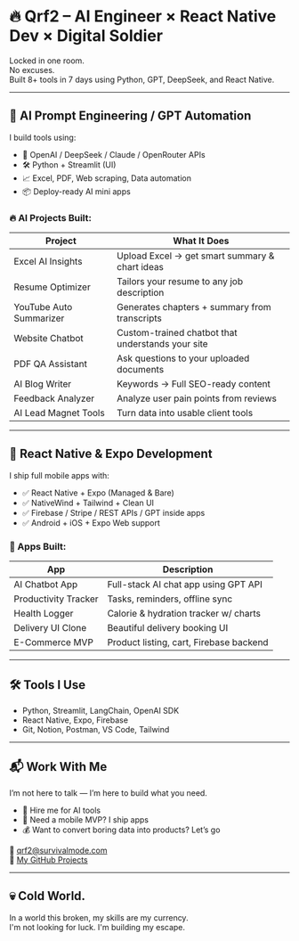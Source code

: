 # 🔥 Qrf2 – AI Engineer × React Native Dev × Digital Soldier

Locked in one room.  
No excuses.  
Built 8+ tools in 7 days using Python, GPT, DeepSeek, and React Native.  

---

## 🤖 AI Prompt Engineering / GPT Automation
I build tools using:
- 🧠 OpenAI / DeepSeek / Claude / OpenRouter APIs
- 🛠️ Python + Streamlit (UI)
- 📈 Excel, PDF, Web scraping, Data automation
- 📦 Deploy-ready AI mini apps

### 🔥 AI Projects Built:
| Project | What It Does |
|--------|---------------|
| Excel AI Insights | Upload Excel → get smart summary & chart ideas |
| Resume Optimizer | Tailors your resume to any job description |
| YouTube Auto Summarizer | Generates chapters + summary from transcripts |
| Website Chatbot | Custom-trained chatbot that understands your site |
| PDF QA Assistant | Ask questions to your uploaded documents |
| AI Blog Writer | Keywords → Full SEO-ready content |
| Feedback Analyzer | Analyze user pain points from reviews |
| AI Lead Magnet Tools | Turn data into usable client tools |

---

## 📱 React Native & Expo Development
I ship full mobile apps with:
- ✅ React Native + Expo (Managed & Bare)
- ✅ NativeWind + Tailwind + Clean UI
- ✅ Firebase / Stripe / REST APIs / GPT inside apps
- ✅ Android + iOS + Expo Web support

### 📲 Apps Built:
| App | Description |
|-----|-------------|
| AI Chatbot App | Full-stack AI chat app using GPT API |
| Productivity Tracker | Tasks, reminders, offline sync |
| Health Logger | Calorie & hydration tracker w/ charts |
| Delivery UI Clone | Beautiful delivery booking UI |
| E-Commerce MVP | Product listing, cart, Firebase backend |

---

## 🛠️ Tools I Use
- Python, Streamlit, LangChain, OpenAI SDK
- React Native, Expo, Firebase
- Git, Notion, Postman, VS Code, Tailwind

---

## 📬 Work With Me
I’m not here to talk — I’m here to build what you need.
- 💼 Hire me for AI tools
- 📲 Need a mobile MVP? I ship apps
- 💰 Want to convert boring data into products? Let’s go

📩 qrf2@survivalmode.com  
📎 [My GitHub Projects](https://github.com/Qrf2?tab=repositories)

---

## 💀 Cold World.
In a world this broken, my skills are my currency.  
I'm not looking for luck. I'm building my escape.

